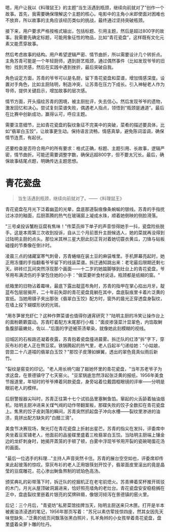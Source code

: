 <ReasoningChainRenderer>
嗯，用户让我以《料理鼠王》的主题“当生活遇到瓶颈，继续向前就对了”创作一个故事。首先，我需要确保理解这个主题的核心。电影中的主角小米即使面对困难也不放弃，所以故事的主角应该经历类似的挑战，最终通过坚持突破瓶颈。

接下来，用户要求严格按格式输出，包括标题、引用主题，然后是超过800字的故事。我需要先确定标题，可能用象征性的物品，比如“青花瓷盘”，这样既有文化元素又能贯穿故事。

然后考虑故事的结构。用户希望逻辑严密、情节曲折，所以需要设计几个转折点。主角苏青可能是一个年轻厨师，遇到厨艺瓶颈，通过偶然事件（比如发现爷爷的旧物）找到灵感，然后在实践中遇到挫折，最后突破自我。

角色设定方面，苏青的爷爷可以是名厨，留下青花瓷盘和菜谱，增加情感深度。设置对手角色，比如主厨陆明，制造冲突，让苏青在压力下成长。引入神秘老人作为导师，提供关键启示，增加故事的层次感。

情节方面，开头描绘苏青的困境，被主厨批评，失去信心。然后发现爷爷的遗物，激发回忆和决心。尝试复刻菜谱失败，偶遇老人指点，领悟到“瓶颈是通道”。最后在比赛中创新成功，赢得认可，呼应主题。

需要注意细节，比如青花瓷盘的裂纹象征不完美中的突破，菜肴的描述要具体，比如“翡翠白玉饺”，让故事更生动。保持语言流畅，情感真挚，避免陈词滥调，确保情节连贯，有起伏。

还要检查是否符合用户的所有要求：格式正确，标题、主题引用、长故事，逻辑严密，情节曲折。可能还需要调整字数，确保远超800字，但不要太冗长。最后，确保故事结尾点题，明确传达主题思想。
</ReasoningChainRenderer>

# 青花瓷盘

> 当生活遇到瓶颈，继续向前就对了。——《料理鼠王》

青花瓷盘在月光下泛着幽蓝的光晕，盘底那道裂痕像条蜿蜒的银线。苏青的手指抚过冰凉的釉面，后厨蒸腾的热气在玻璃窗上凝成水珠，顺着她倒映的侧脸滑落。

"三号桌投诉蟹粉豆腐有焦味！"传菜员摔下单子的声音惊得她手一抖，瓷盘险些脱手。这是本周第三次收到投诉，自从三个月前晋升主厨候选人，她的菜就再没得到过陆明主厨的点头。那位米其林三星大厨此刻正背对着她切蓑衣黄瓜，刀锋与砧板碰撞的节奏像在倒计时。

凌晨三点的储藏室寒气刺骨，苏青蜷缩在装土豆的麻袋堆里。手机屏幕亮起时，她正用冻僵的手指翻看爷爷留下的线装菜谱。拆迁通知跳出来：老宅最后限期还剩七天。碎砖烂瓦间突然浮现那个画面——十二岁的她踮脚够到灶台上的青花瓷盘，爷爷用布满烫伤的手掌包住她的小手："做菜要听食材说话，瓶颈都是纸糊的窗。"

纸箱里的旧物沾着霉味，最底下露出靛蓝布角时，苏青的指甲在掌心掐出月牙。靛蓝布包层层揭开，二十年前失踪的青花瓷盘竟躺在其中，盘底裂痕里卡着片泛黄的宣纸。当她用镊子夹出那张《翡翠白玉饺》配方时，窗外的晨光正穿透盘身裂纹，在墙上投下蝴蝶形状的光斑。

"用冬笋冒充虾仁？这种作弊菜谱也值得你通宵研究？"陆明主厨的冷笑让操作台上的面粉簌簌震动。苏青盯着配方末尾那行小楷："面皮掺菠菜汁显翠色，内馅取鲥鱼腹部最嫩处，佐以..."后面的字迹被茶渍晕染，就像她此刻模糊的视线。

旧城区的石板路还凝着夜露，苏青抱着瓷盘撞进晨雾。拆迁队的红漆"拆"字下，穿灰布衫的老人正在熬豆浆。铁锅腾起的热气里，老人舀起半勺递给她："小姑娘，尝尝二十八道褶的翡翠白玉饺？"那饺子皮薄如蝉翼，透出的翠色竟真似雨后新竹。

"裂纹是窑变的印记。"老人用长柄勺敲了敲她怀里的青花瓷盘，"当年苏老爷子为求这盘，在景德镇守了七天窑火。"豆浆锅底忽然浮起张泛黄的报纸，1956年美食节报道里，年轻时的爷爷捧着同款瓷盘，身旁站着位戴圆框眼镜的评审——分明是眼前老人的模样。

后厨警报器尖叫时，苏青正往第十七个试验品里塞鲥鱼馅。窜起的火舌舔着抽油烟机，陆明主厨冲进来关煤气阀的动作带翻案板，那碟失败的饺子全数扣在青花瓷盘上。焦黑的饺子皮剥落的瞬间，苏青突然抓起盘子冲向水槽——裂纹里渗进的油渍，竟拼出配方缺失的"白醋三滴"。

美食节决赛现场，聚光灯在青花瓷盘上折射出星芒。苏青的指尖在发抖，评委席中央坐着豆浆铺老人，他面前的品鉴碟里盛着三枚翡翠白玉饺。当陆明主厨端上镶金边的龙虾刺身时，她揭开蒸笼的手顿了顿，白雾中浮现爷爷用开裂的瓷碗喝蛋花汤的画面。

"最后一位选手的料理..."主持人声音突然卡住。苏青的展台空空如也，评委席却传来此起彼落的惊叹。穿灰布衫的老人正用银筷划开饺子，翡翠面皮里滚出的竟是晶莹的豆腐雕花，花心渗出鲥鱼熬制的琥珀色高汤。

颁奖典礼的彩带落下时，拆迁队的挖掘机正在老宅前熄火。苏青捧着奖杯推开斑驳的木门，月光从屋顶破洞漏进来，恰好照亮墙角的老灶台。青花瓷盘安安稳稳搁在正中，盘底裂纹里嵌着片银亮的奖牌碎屑，像银河倾泻在景德镇的窑火里。

后记：三个月后，"青瓷坊"私房菜馆挂牌当天，陆明主厨送来只木匣。打开是半本被酱油渍浸透的笔记，1956年那页写着："苏兄以素仿荤技惊四座，然其女因先天味觉缺失..."泛黄的纸页间飘落张黑白照片，扎羊角辫的小女孩举着青花瓷盘，盘里盛着朵萝卜雕的牡丹。